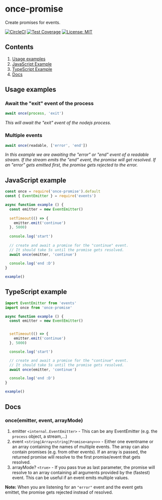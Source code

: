 # once-promise

Create promises for events.

[![CircleCI](https://circleci.com/gh/robojones/once.svg?style=shield)](https://circleci.com/gh/robojones/once)
[![Test Coverage](https://codeclimate.com/github/robojones/once/badges/coverage.svg)](https://codeclimate.com/github/robojones/once/coverage)
[![License: MIT](https://img.shields.io/badge/License-MIT-yellow.svg)](https://opensource.org/licenses/MIT)

## Contents

1. [Usage examples](#usage-example)
2. [JavaScript Example](#javascript-example)
3. [TypeScript Example](#typescript-example)
4. [Docs](#docs)

## Usage examples

### Await the "exit" event of the process
```javascript
await once(process, 'exit')
```
_This will await the "exit" event of the nodejs process._

### Multiple events
```javascript
await once(readable, ['error', 'end'])
```
_In this example we are awaiting the "error" or "end" event of a readable stream. If the stream emits the "end" event, the promise will get resolved. If an "error" gets emitted first, the promise gets rejected to the error._

## JavaScript example

```javascript
const once = require('once-promise').default
const { EventEmitter } = require('events')

async function example () {
  const emitter = new EventEmitter()
  
  setTimeout(() => {
    emitter.emit('continue')
  }, 5000)
  
  console.log('start')
  
  // create and await a promise for the "continue" event.
  // It should take 5s until the promise gets resolved.
  await once(emitter, 'continue')
  
  console.log('end :D')
}

example()
```

## TypeScript example
```typescript
import EventEmitter from 'events'
import once from 'once-promise'

async function example () {
  const emitter = new EventEmitter()


  setTimeout(() => {
    emitter.emit('continue')
  }, 5000)

  console.log('start')

  // create and await a promise for the "continue" event.
  // It should take 5s until the promise gets resolved.
  await once(emitter, 'continue')

  console.log('end :D')
}

example()
```

## Docs

### once(emitter, event, arrayMode)
1. emitter `<internal.EventEmitter>` - This can be any EventEmitter (e.g. the `process` object, a stream,...)
2. event `<string|Array<string|Promise<any>>>` - Either one eventname or an array containing the names of multiple events. The array can also contain promises (e.g. from other events). If an array is passed, the returned promise will resolve to the first promise/event that gets resolved.
3. arrayMode? `<true>` - If you pass true as last parameter, the promise will resolve to an array containing all arguments provided by the (fastest) event. This can be useful if an event emits multiple values.

__Note:__ When you are listening for an `"error"` event and the event gets emittet, the promise gets rejected instead of resolved.
